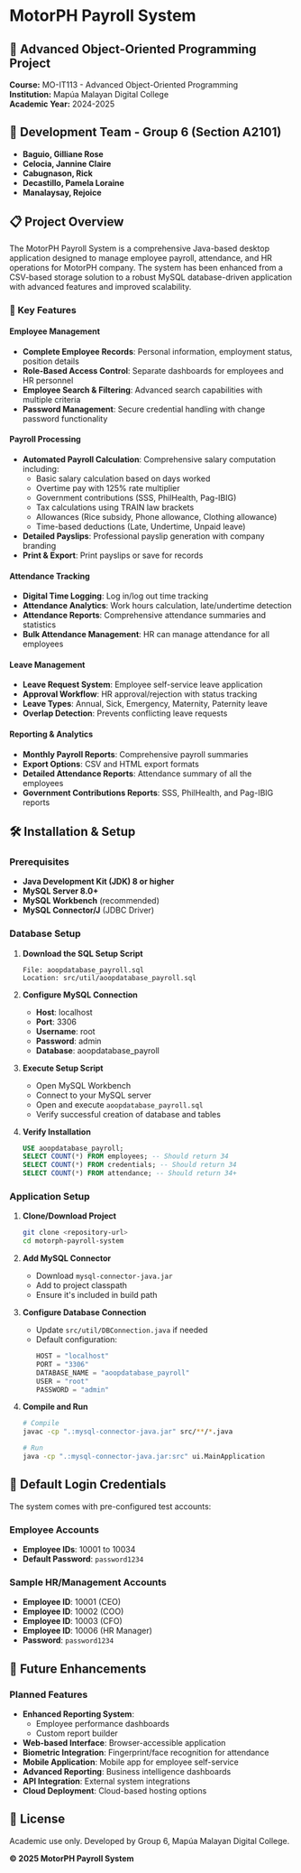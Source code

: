 # MotorPH Payroll System

## 🚀 Advanced Object-Oriented Programming Project
**Course:** MO-IT113 - Advanced Object-Oriented Programming  
**Institution:** Mapúa Malayan Digital College  
**Academic Year:** 2024-2025

## 👥 Development Team - Group 6 (Section A2101)
- **Baguio, Gilliane Rose**
- **Celocia, Jannine Claire**  
- **Cabugnason, Rick**
- **Decastillo, Pamela Loraine**
- **Manalaysay, Rejoice**

## 📋 Project Overview

The MotorPH Payroll System is a comprehensive Java-based desktop application designed to manage employee payroll, attendance, and HR operations for MotorPH company. The system has been enhanced from a CSV-based storage solution to a robust MySQL database-driven application with advanced features and improved scalability.

### 🎯 Key Features

#### Employee Management
- **Complete Employee Records**: Personal information, employment status, position details
- **Role-Based Access Control**: Separate dashboards for employees and HR personnel
- **Employee Search & Filtering**: Advanced search capabilities with multiple criteria
- **Password Management**: Secure credential handling with change password functionality

#### Payroll Processing
- **Automated Payroll Calculation**: Comprehensive salary computation including:
  - Basic salary calculation based on days worked
  - Overtime pay with 125% rate multiplier
  - Government contributions (SSS, PhilHealth, Pag-IBIG)
  - Tax calculations using TRAIN law brackets
  - Allowances (Rice subsidy, Phone allowance, Clothing allowance)
  - Time-based deductions (Late, Undertime, Unpaid leave)
- **Detailed Payslips**: Professional payslip generation with company branding
- **Print & Export**: Print payslips or save for records

#### Attendance Tracking
- **Digital Time Logging**: Log in/log out time tracking
- **Attendance Analytics**: Work hours calculation, late/undertime detection
- **Attendance Reports**: Comprehensive attendance summaries and statistics
- **Bulk Attendance Management**: HR can manage attendance for all employees

#### Leave Management
- **Leave Request System**: Employee self-service leave application
- **Approval Workflow**: HR approval/rejection with status tracking
- **Leave Types**: Annual, Sick, Emergency, Maternity, Paternity leave
- **Overlap Detection**: Prevents conflicting leave requests

#### Reporting & Analytics
- **Monthly Payroll Reports**: Comprehensive payroll summaries
- **Export Options**: CSV and HTML export formats
- **Detailed Attendance Reports**: Attendance summary of all the employees
- **Government Contributions Reports**: SSS, PhilHealth, and Pag-IBIG reports

## 🛠️ Installation & Setup

### Prerequisites
- **Java Development Kit (JDK) 8 or higher**
- **MySQL Server 8.0+**
- **MySQL Workbench** (recommended)
- **MySQL Connector/J** (JDBC Driver)

### Database Setup

1. **Download the SQL Setup Script**
   ```
   File: aoopdatabase_payroll.sql
   Location: src/util/aoopdatabase_payroll.sql
   ```

2. **Configure MySQL Connection**
   - **Host**: localhost
   - **Port**: 3306
   - **Username**: root
   - **Password**: admin
   - **Database**: aoopdatabase_payroll

3. **Execute Setup Script**
   - Open MySQL Workbench
   - Connect to your MySQL server
   - Open and execute `aoopdatabase_payroll.sql`
   - Verify successful creation of database and tables

4. **Verify Installation**
   ```sql
   USE aoopdatabase_payroll;
   SELECT COUNT(*) FROM employees; -- Should return 34
   SELECT COUNT(*) FROM credentials; -- Should return 34
   SELECT COUNT(*) FROM attendance; -- Should return 34+
   ```

### Application Setup

1. **Clone/Download Project**
   ```bash
   git clone <repository-url>
   cd motorph-payroll-system
   ```

2. **Add MySQL Connector**
   - Download `mysql-connector-java.jar`
   - Add to project classpath
   - Ensure it's included in build path

3. **Configure Database Connection**
   - Update `src/util/DBConnection.java` if needed
   - Default configuration:
     ```java
     HOST = "localhost"
     PORT = "3306"
     DATABASE_NAME = "aoopdatabase_payroll"
     USER = "root"
     PASSWORD = "admin"
     ```

4. **Compile and Run**
   ```bash
   # Compile
   javac -cp ".:mysql-connector-java.jar" src/**/*.java
   
   # Run
   java -cp ".:mysql-connector-java.jar:src" ui.MainApplication
   ```

## 🔐 Default Login Credentials

The system comes with pre-configured test accounts:

### Employee Accounts
- **Employee IDs**: 10001 to 10034
- **Default Password**: `password1234`

### Sample HR/Management Accounts
- **Employee ID**: 10001 (CEO)
- **Employee ID**: 10002 (COO)  
- **Employee ID**: 10003 (CFO)
- **Employee ID**: 10006 (HR Manager)
- **Password**: `password1234`


## 🚀 Future Enhancements

### Planned Features
- **Enhanced Reporting System**: 
  - Employee performance dashboards
  - Custom report builder
- **Web-based Interface**: Browser-accessible application
- **Biometric Integration**: Fingerprint/face recognition for attendance
- **Mobile Application**: Mobile app for employee self-service
- **Advanced Reporting**: Business intelligence dashboards
- **API Integration**: External system integrations
- **Cloud Deployment**: Cloud-based hosting options


## 📄 License

Academic use only. Developed by Group 6, Mapúa Malayan Digital College.

**© 2025 MotorPH Payroll System**  
